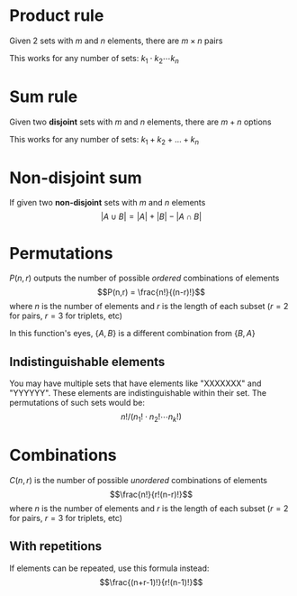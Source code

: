 # Product rule
Given 2 sets with $m$ and $n$ elements, there are $m \times n$ pairs

This works for any number of sets: $k_{1} \cdot k_{2} \cdots k_n$

# Sum rule
Given two **disjoint** sets with $m$ and $n$ elements, there are $m + n$ options 

This works for any number of sets: $k_{1}+ k_{2} + ... + k_{n}$

# Non-disjoint sum
If given two **non-disjoint** sets with $m$ and $n$ elements
$$| A \cup B| = |A| + |B| - |A \cap B|$$

# Permutations
$P(n, r)$ outputs the number of possible *ordered* combinations of elements
$$P(n,r) = \frac{n!}{(n-r)!}$$
where $n$ is the number of elements and $r$ is the length of each subset ($r = 2$ for pairs, $r=3$ for triplets, etc)

In this function's eyes, $\{A, B\}$ is a different combination from $\{B,A\}$

## Indistinguishable elements
You may have multiple sets that have elements like "XXXXXXX" and "YYYYYY". These elements are indistinguishable within their set. The permutations of such sets would be:
$$n!/(n_{1}! \cdot n_{2}! \cdots n_{k}!)$$

# Combinations
$C(n,r)$ is the number of possible *unordered* combinations of elements
$$\frac{n!}{r!(n-r)!}$$
where $n$ is the number of elements and $r$ is the length of each subset ($r = 2$ for pairs, $r=3$ for triplets, etc)

## With repetitions
If elements can be repeated, use this formula instead:
$$\frac{(n+r-1)!}{r!(n-1)!}$$